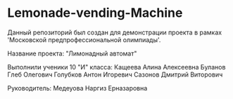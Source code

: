 # Lemonade-vending-Machine
Данный репозиторий был создан для демонстрации проекта в рамках 'Московской предпрофессиональной олимпиады'.

Название проекта: "Лимонадный автомат"

Выполнили ученики 10 "И" класса: 
  Кащеева Алина Алексеевна
  Буланов Глеб Олегович
  Голубков Антон Игоревич
  Сазонов Дмитрий Виторович

Руководитель: Медеуова Наргиз Ерназаровна
